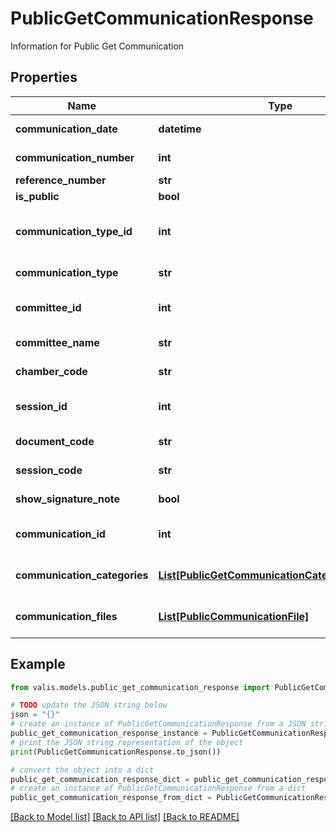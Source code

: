 # PublicGetCommunicationResponse

Information for Public Get Communication

## Properties

Name | Type | Description | Notes
------------ | ------------- | ------------- | -------------
**communication_date** | **datetime** | Communication date | [optional] 
**communication_number** | **int** | Communication # | [optional] 
**reference_number** | **str** | Reference # | [optional] 
**is_public** | **bool** | Is this public? | [optional] 
**communication_type_id** | **int** | Unique identifier for Communication Type | [optional] 
**communication_type** | **str** | Communication Type | [optional] 
**committee_id** | **int** | Unique identifier for Committee | [optional] 
**committee_name** | **str** | Committee Name | [optional] 
**chamber_code** | **str** | Chamber code (H/S) | [optional] 
**session_id** | **int** | Unique identifier for Session | [optional] 
**document_code** | **str** | Document Code | [optional] 
**session_code** | **str** | Session code (e.g. 20181) | [optional] 
**show_signature_note** | **bool** | Show Signature Note | [optional] 
**communication_id** | **int** | Unique identifier for Communication | [optional] 
**communication_categories** | [**List[PublicGetCommunicationCategoryResponse]**](PublicGetCommunicationCategoryResponse.md) | List of Communication Categories | [optional] 
**communication_files** | [**List[PublicCommunicationFile]**](PublicCommunicationFile.md) | List of Communication Files | [optional] 

## Example

```python
from valis.models.public_get_communication_response import PublicGetCommunicationResponse

# TODO update the JSON string below
json = "{}"
# create an instance of PublicGetCommunicationResponse from a JSON string
public_get_communication_response_instance = PublicGetCommunicationResponse.from_json(json)
# print the JSON string representation of the object
print(PublicGetCommunicationResponse.to_json())

# convert the object into a dict
public_get_communication_response_dict = public_get_communication_response_instance.to_dict()
# create an instance of PublicGetCommunicationResponse from a dict
public_get_communication_response_from_dict = PublicGetCommunicationResponse.from_dict(public_get_communication_response_dict)
```
[[Back to Model list]](../README.md#documentation-for-models) [[Back to API list]](../README.md#documentation-for-api-endpoints) [[Back to README]](../README.md)


